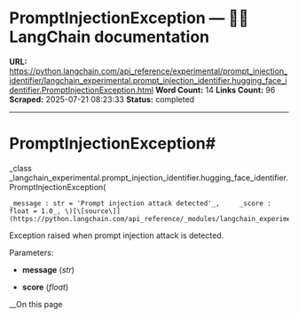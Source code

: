 # PromptInjectionException — 🦜🔗 LangChain  documentation

**URL:** https://python.langchain.com/api_reference/experimental/prompt_injection_identifier/langchain_experimental.prompt_injection_identifier.hugging_face_identifier.PromptInjectionException.html
**Word Count:** 14
**Links Count:** 96
**Scraped:** 2025-07-21 08:23:33
**Status:** completed

---

# PromptInjectionException\#

_class _langchain\_experimental.prompt\_injection\_identifier.hugging\_face\_identifier.PromptInjectionException\(

    _message : str = 'Prompt injection attack detected'_,     _score : float = 1.0_, \)[\[source\]](https://python.langchain.com/api_reference/_modules/langchain_experimental/prompt_injection_identifier/hugging_face_identifier.html#PromptInjectionException)\#     

Exception raised when prompt injection attack is detected.

Parameters:     

  * **message** \(_str_\)

  * **score** \(_float_\)

__On this page